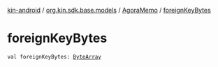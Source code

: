 [kin-android](../../index.md) / [org.kin.sdk.base.models](../index.md) / [AgoraMemo](index.md) / [foreignKeyBytes](./foreign-key-bytes.md)

# foreignKeyBytes

`val foreignKeyBytes: `[`ByteArray`](https://kotlinlang.org/api/latest/jvm/stdlib/kotlin/-byte-array/index.html)